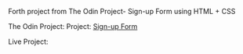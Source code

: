 Forth project from The Odin Project- Sign-up Form using HTML + CSS

The Odin Project: Project: [Sign-up Form]([url](https://www.theodinproject.com/lessons/node-path-intermediate-html-and-css-sign-up-form)https://www.theodinproject.com/lessons/node-path-intermediate-html-and-css-sign-up-form)

Live Project: 
